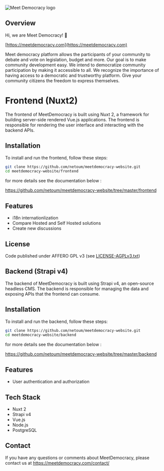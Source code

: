 
![Meet Democracy logo](https://meetdemocracy.com/images/LogoMeetDemocracy.png)


## Overview

Hi, we are Meet Democracy! 👋

[https://meetdemocracy.com](https://meetdemocracy.com)

Meet democracy platform allows the participants of your community to debate and vote on legislation, budget and more. Our goal is to make community development easy. We intend to democratize community participation by making it accessible to all. We recognize the importance of having access to a democratic and trustworthy platform. Give your community citizens the freedom to express themselves.


# Frontend (Nuxt2) 

The frontend of MeetDemocracy is built using Nuxt 2, a framework for building server-side rendered Vue.js applications. The frontend is responsible for rendering the user interface and interacting with the backend APIs.




## Installation

To install and run the frontend, follow these steps:

```bash
git clone https://github.com/netoum/meetdemocracy-website.git
cd meetdemocracy-website/frontend

```

for more details see the documentation below :

https://github.com/netoum/meetdemocracy-website/tree/master/frontend




## Features

- i18n internationlization 
- Compare Hosted and Self Hosted solutions
- Create new discussions



## License

Code published under AFFERO GPL v3 (see [LICENSE-AGPLv3.txt](LICENSE-AGPLv3.txt))


## Backend (Strapi v4)

The backend of MeetDemocracy is built using Strapi v4, an open-source headless CMS. The backend is responsible for managing the data and exposing APIs that the frontend can consume.
## Installation

To install and run the backend, follow these steps:

```bash
git clone https://github.com/netoum/meetdemocracy-website.git
cd meetdemocracy-website/backend

```

for more details see the documentation below :

https://github.com/netoum/meetdemocracy-website/tree/master/backend
## Features

- User authentication and authorization

## Tech Stack

- Nuxt 2
- Strapi v4
- Vue.js
- Node.js
- PostgreSQL


## Contact

If you have any questions or comments about MeetDemocracy, please contact us at https://meetdemocracy.com/contact/
